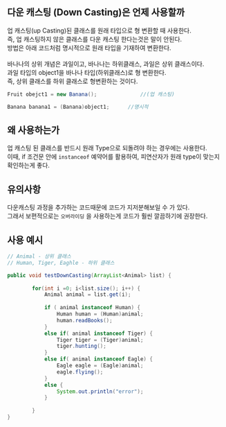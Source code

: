 ## 다운 캐스팅 (Down Casting)은 언제 사용할까
업 캐스팅(up Casting)된 클래스를 원래 타입으로 형 변환할 때 사용한다.\
즉, 업 캐스팅하지 않은 클래스를 다운 캐스팅 한다는것은 말이 안된다.
<br>
방법은 아래 코드처럼 명시적으로 원래 타입을 기재하여 변환한다.\
<br>
바나나의 상위 개념은 과일이고, 바나나는 하위클래스, 과일은 상위 클래스이다.\
과일 타입의 object1을 바나나 타입(하위클래스)로 형 변환한다.\
즉, 상위 클래스를 하위 클래스로 형변환하는 것이다.

```java
Fruit obejct1 = new Banana();              //(업 캐스팅)

Banana banana1 = (Banana)object1;      //명시적
```

## 왜 사용하는가
업 캐스팅 된 클래스를 반드시 원래 Type으로 되돌려야 하는 경우에는 사용한다.\
이때, if 조건문 안에 ` instanceof ` 예약어를 활용하여, 피연산자가 원래 type이 맞는지 확인하는게 좋다.

## 유의사항
다운캐스팅 과정을 추가하는 코드때문에 코드가 지저분해보일 수 가 있다.\
그래서 보편적으로는 `오버라이딩` 을 사용하는게 코드가 훨씬 깔끔하기에 권장한다.

## 사용 예시
```java
// Animal - 상위 클래스
// Human, Tiger, Eaghle - 하위 클래스

public void testDownCasting(ArrayList<Animal> list) {
		
		for(int i =0; i<list.size(); i++) {
			Animal animal = list.get(i);
		
			if ( animal instanceof Human) {
				Human human = (Human)animal;
				human.readBooks();
			}
			else if( animal instanceof Tiger) {
				Tiger tiger = (Tiger)animal;
				tiger.hunting();
			}
			else if( animal instanceof Eagle) {
				Eagle eagle = (Eagle)animal;
				eagle.flying();
			}
			else {
				System.out.println("error");
			}
		
		}
}
```